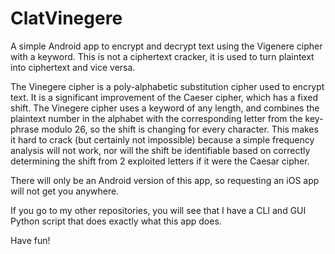 # ClatVinegere
A simple Android app to encrypt and decrypt text using the Vigenere cipher with a keyword. This is not a ciphertext cracker, it is used to turn plaintext into ciphertext and vice versa.

The Vinegere cipher is a poly-alphabetic substitution cipher used to encrypt text. It is a significant improvement of the Caeser cipher, which has a fixed shift. The Vinegere cipher uses a keyword of any length, and combines the plaintext number in the alphabet with the corresponding letter from the key-phrase modulo 26, so the shift is changing for every character. This makes it hard to crack (but certainly not impossible) because a simple frequency analysis will not work, nor will the shift be identifiable based on correctly determining the shift from 2 exploited letters if it were the Caesar cipher. 

There will only be an Android version of this app, so requesting an iOS app will not get you anywhere.

If you go to my other repositories, you will see that I have a CLI and GUI Python script that does exactly what this app does. 

Have fun!
